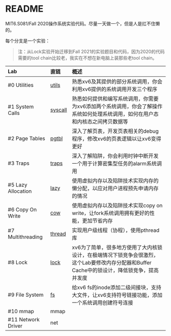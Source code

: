 # README
MIT6.S081/Fall 2020操作系统实验代码。尽量一天做一个，但是人是扛不住懒的。

每个分支是一个实验：
> 注：从Lock实验开始迁移到Fall 2021的实验题目和代码，因为2020的代码需要的tool chain比较老，我实在不想在新电脑上装那些老tool chain。

Lab|直链|概述
:-|:-|:-
#0 Utilities|[utils](https://github.com/YHaoNan/xv6-2020-labs/tree/util)|熟悉xv6及其提供的部分系统调用，你会利用xv6提供的系统调用开发三个程序
#1 System Calls|[syscall](https://github.com/YHaoNan/xv6-2020-labs/tree/syscall)|熟悉如何提供和编写系统调用，你需要为xv6添加两个系统调用，你会了解操作系统如何处理系统调用，如何在用户态和内核态之间拷贝数据等
#2 Page Tables|[pgtbl](https://github.com/YHaoNan/xv6-2020-labs/tree/pgtbl)|深入了解页表，开发页表相关的debug程序，修改xv6的页表逻辑以让xv6变得更好
#3 Traps|[traps](https://github.com/YHaoNan/xv6-2020-labs/tree/traps)|深入了解陷阱，你会利用时钟中断开发一个用于计算密集型任务的alarm系统调用
#5 Lazy Allocation|[lazy](https://github.com/YHaoNan/xv6-2020-labs/tree/lazy)|使用虚拟内存以及陷阱技术实现内存的懒分配，以应对用户进程预先申请内存的情况
#6 Copy On Write|[cow](https://github.com/YHaoNan/xv6-2020-labs/tree/cow)|使用虚拟内存以及陷阱技术实现copy on write，让fork系统调用拥有更好的性能，更加节省内存
#7 Multithreading|[thread](https://github.com/YHaoNan/xv6-2020-labs/tree/thread)|实现用户级线程（协程），使用pthread库
#8 Lock|[lock](https://github.com/YHaoNan/xv6-2020-labs/tree/lock)|xv6为了简单，很多地方使用了大内核锁设计，在极端情况下锁竞争会很激烈，这个Lab要修改内存分配器和Buffer Cache中的锁设计，降低锁竞争，提高并发度
#9 File System|[fs](https://github.com/YHaoNan/xv6-2020-labs/tree/fs)|给xv6 fs的inode添加二级间接块，支持大文件，让xv6支持符号链接功能，添加一个系统调用创建符号连接
#10 mmap|mmap|
#11 Network Driver|net|
